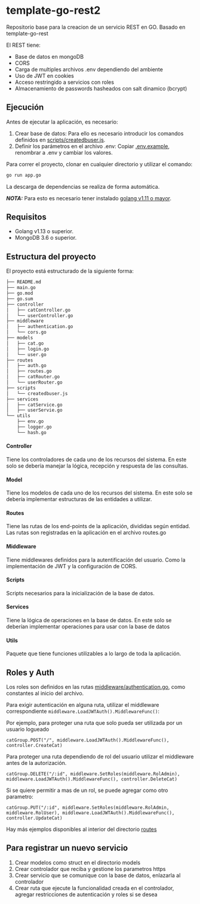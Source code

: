 # template-go-rest2
Repositorio base para la creacion de un servicio REST en GO. Basado en template-go-rest

El REST tiene:
 * Base de datos en mongoDB
 * CORS
 * Carga de multiples archivos .env dependiendo del ambiente 
 * Uso de JWT en cookies
 * Acceso restringido a servicios con roles
 * Almacenamiento de passwords hasheados con salt dinamico (bcrypt)

## Ejecución

Antes de ejecutar la aplicación, es necesario:
1) Crear base de datos: Para ello es necesario introducir los comandos definidos en [scripts/createdbuser.js](scripts/createdbuser.js).
2) Definir los parámetros en el archivo .env: Copiar [.env.example](.env.example), renombrar a .env y cambiar los valores.

Para correr el proyecto, clonar en cualquier directorio y utilizar el comando:

```bash
go run app.go
```
La descarga de dependencias se realiza de forma automática.

***NOTA:***
Para esto es necesario tener instalado [golang v1.11 o mayor](https://golang.org/doc/install).

## Requisitos
* Golang v1.13 o superior.
* MongoDB 3.6 o superior.

## Estructura del proyecto

El proyecto está estructurado de la siguiente forma:

```bash
├── README.md
├── main.go
├── go.mod
├── go.sum
├── controller
│   ├── catController.go
│   └── userController.go
├── middleware
│   ├── authentication.go
│   └── cors.go
├── models
│   ├── cat.go
│   ├── login.go
│   └── user.go
├── routes
│   ├── auth.go
│   ├── routes.go
│   ├── catRouter.go
│   └── userRouter.go
├── scripts
│   └── createdbuser.js
├── services
│   ├── catService.go
│   ├── userServie.go
└── utils
    ├── env.go
    ├── logger.go
    └── hash.go
```

#### Controller
Tiene los controladores de cada uno de los recursos del sistema. En este solo se debería manejar la lógica, recepción y respuesta de las consultas.

#### Model
Tiene los modelos de cada uno de los recursos del sistema. En este solo se debería implementar estructuras de las entidades a utilizar.

#### Routes
Tiene las rutas de los end-points de la aplicación, divididas según entidad. Las rutas son registradas en la aplicación en el archivo routes.go

#### Middleware
Tiene middlewares definidos para la autentificación del usuario. Como la implementación de JWT y la configuración de CORS.

#### Scripts
Scripts necesarios para la inicialización de la base de datos.

#### Services
Tiene la lógica de operaciones en la base de datos. En este solo se deberían implementar operaciones para usar con la base de datos

#### Utils
Paquete que tiene funciones utilizables a lo largo de toda la aplicación.

## Roles y Auth

Los roles son definidos en las rutas [middleware/authentication.go](middleware/authentication.go), como constantes al inicio del archivo.

Para exigir autenticación en alguna ruta, utilizar el middleware correspondiente ```middleware.LoadJWTAuth().MiddlewareFunc()```:


Por ejemplo, para proteger una ruta que solo pueda ser utilizada por un usuario logueado
```golang
catGroup.POST("/", middleware.LoadJWTAuth().MiddlewareFunc(), controller.CreateCat)
```

Para proteger una ruta dependiendo de rol del usuario utilizar el middleware antes de la autorización.

```golang
catGroup.DELETE("/:id", middleware.SetRoles(middleware.RolAdmin), middleware.LoadJWTAuth().MiddlewareFunc(), controller.DeleteCat)
```

Si se quiere permitir a mas de un rol, se puede agregar como otro parametro:

```golang
catGroup.PUT("/:id", middleware.SetRoles(middleware.RolAdmin, middleware.RolUser), middleware.LoadJWTAuth().MiddlewareFunc(), controller.UpdateCat)
```

Hay más ejemplos disponibles al interior del directorio [routes](routes/)

## Para registrar un nuevo servicio
1. Crear modelos como struct en el directorio models
2. Crear controlador que reciba y gestione los parametros https
3. Crear servicio que se comunique con la base de datos, enlazarla al controlador
4. Crear ruta que ejecute la funcionalidad creada en el controlador, agregar restricciones de autenticación y roles si se desea